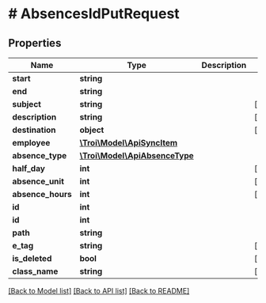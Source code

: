 # # AbsencesIdPutRequest

## Properties

Name | Type | Description | Notes
------------ | ------------- | ------------- | -------------
**start** | **string** |  |
**end** | **string** |  |
**subject** | **string** |  | [optional]
**description** | **string** |  | [optional]
**destination** | **object** |  | [optional]
**employee** | [**\Troi\Model\ApiSyncItem**](ApiSyncItem.md) |  |
**absence_type** | [**\Troi\Model\ApiAbsenceType**](ApiAbsenceType.md) |  |
**half_day** | **int** |  | [optional]
**absence_unit** | **int** |  | [optional]
**absence_hours** | **int** |  | [optional]
**id** | **int** |  |
**id** | **int** |  |
**path** | **string** |  |
**e_tag** | **string** |  | [optional]
**is_deleted** | **bool** |  | [optional]
**class_name** | **string** |  | [optional]

[[Back to Model list]](../../README.md#models) [[Back to API list]](../../README.md#endpoints) [[Back to README]](../../README.md)
